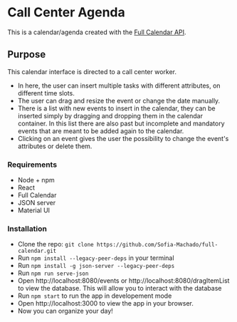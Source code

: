 # Call Center Agenda

This is a calendar/agenda created with the [Full Calendar API](https://fullcalendar.io/).

## Purpose

This calendar interface is directed to a call center worker.
- In here, the user can insert multiple tasks with different attributes, on different time slots.
- The user can drag and resize the event or change the date manually.
- There is a list with new events to insert in the calendar, they can be inserted simply by dragging and dropping them in the calendar container. In this list there are also past but incomplete and mandatory events that are meant to be added again to the calendar.
- Clicking on an event gives the user the possibility to change the event's attributes or delete them.

### Requirements

- Node + npm
- React
- Full Calendar
- JSON server
- Material UI

### Installation

- Clone the repo: `git clone https://github.com/Sofia-Machado/full-calendar.git`
- Run `npm install --legacy-peer-deps` in your terminal
- Run `npm install -g json-server --legacy-peer-deps`
- Run `npm run serve-json`
- Open http://localhost:8080/events or http://localhost:8080/dragItemList to view the database. This will allow you to interact with the database
- Run `npm start` to run the app in developement mode
- Open http://localhost:3000 to view the app in your browser.
- Now you can organize your day!
